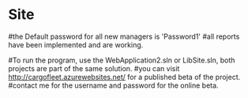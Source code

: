 # Site
#the Default password for all new managers is 'Password1'
#all reports have been implemented and are working.

#To run the program, use the WebApplication2.sln or LibSite.sln, both projects are part of the same solution.
#you can visit http://cargofleet.azurewebsites.net/ for a published beta of the project.
#contact me for the username and password for the online beta.
